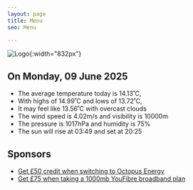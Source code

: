 ```yaml
---
layout: page
title: Menu
seo: Menu

---
```


![Logo](/images/logo.jpg){:width="832px"}

<!-- weather_marker starts -->
## On Monday, 09 June 2025

- The average temperature today is 14.13˚C,
- With highs of 14.99˚C and lows of 13.72˚C,
- It may feel like 13.56˚C with overcast clouds
- The wind speed is 4.02m/s and visibility is 10000m
- The pressure is 1017hPa and humidity is 75%
- The sun will rise at 03:49 and set at 20:25

<!-- weather_marker ends -->

## Sponsors

- [Get £50 credit when switching to Octopus Energy](https://bit.ly/3oD1nnS)
- [Get £75 when taking a 1000mb YouFibre broadband plan](https://aklam.io/91zWhU?)
